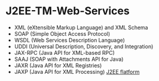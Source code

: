 # J2EE-TM-Web-Services
* XML (eXtensible Markup Language) and XML Schema
* SOAP (Simple Object Access Protocol)
* WSDL (Web Services Description Language)
* UDDI (Universal Description, Discovery, and Integration)
* JAX-RPC (Java API for XML-based RPC)
* SAAJ (SOAP with Attachments API for Java)
* JAXR (Java API for XML Registries)
* JAXP (Java API for XML Processing)
[J2EE flatform](https://docs.oracle.com/cd/E19159-01/819-3680/abfar/index.html)
